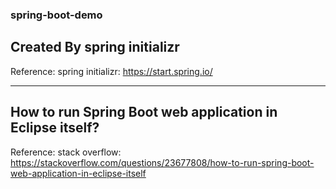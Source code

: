 ### spring-boot-demo
## Created By spring initializr
Reference: spring initializr: https://start.spring.io/

---

## How to run Spring Boot web application in Eclipse itself?
Reference: stack overflow: https://stackoverflow.com/questions/23677808/how-to-run-spring-boot-web-application-in-eclipse-itself